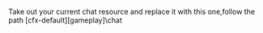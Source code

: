  Take out your current chat resource and replace it with this one,follow the path [cfx-default]\[gameplay]\chat
